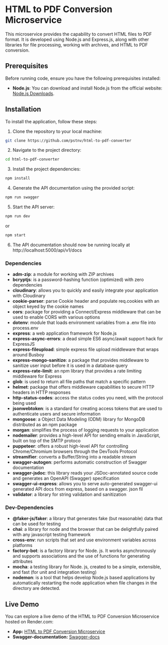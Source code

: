 # HTML to PDF Conversion Microservice

This microservice provides the capability to convert HTML files to PDF format. It is developed using Node.js and Express.js, along with other libraries for file processing, working with archives, and HTML to PDF conversion.

## Prerequisites

Before running code, ensure you have the following prerequisites installed:

-   **Node.js**: You can download and install Node.js from the official website: [Node.js Downloads](https://nodejs.org/en/download/).

## Installation

To install the application, follow these steps:

1. Clone the repository to your local machine:

```bash
git clone https://github.com/pstnv/html-to-pdf-converter
```

2. Navigate to the project directory:

```bash
cd html-to-pdf-converter
```

3. Install the project dependencies:

```bash
npm install
```

4. Generate the API documentation using the provided script:

```bash
npm run swagger
```

5. Start the API server:

```bash
npm run dev
```

or

```bash
npm start
```

6. The API documentation should now be running locally at http://localhost:5000/api/v1/docs

### Dependencies

-   **adm-zip**: a module for working with ZIP archives
-   **bcryptjs**: is a password-hashing function (optimized) with zero dependencies
-   **cloudinary**: allows you to quickly and easily integrate your application with Cloudinary
-   **cookie-parser**: parse Cookie header and populate req.cookies with an object keyed by the cookie names
-   **cors**: package for providing a Connect/Express middleware that can be used to enable CORS with various options
-   **dotenv**: module that loads environment variables from a .env file into process.env
-   **express**: a web application framework for Node.js
-   **express-async-errors**: a dead simple ES6 async/await support hack for ExpressJS
-   **express-fileupload**: simple express file upload middleware that wraps around Busboy
-   **express-mongo-sanitize**: a package that provides middleware to sanitize user input before it is used in a database query
-   **express-rate-limit**: an npm library that provides a rate limiting middleware for Express
-   **glob**: is used to return all file paths that match a specific pattern
-   **helmet**: package that offers middleware capabilities to secure HTTP headers in HTTP responses
-   **http-status-codes**: access the status codes you need, with the protocol being used
-   **jsonwebtoken**: is a standard for creating access tokens that are used to authenticate users and secure information
-   **mongoose**: a Object Data Modeling (ODM) library for MongoDB distributed as an npm package
-   **morgan**: simplifies the process of logging requests to your application
-   **nodemailer**: provides a high-level API for sending emails in JavaScript, built on top of the SMTP protoco
-   **puppeteer**: offers a robust high-level API for controlling Chrome/Chromium browsers through the DevTools Protocol
-   **streamifier**: converts a Buffer/String into a readable stream
-   **swagger-autogen**: performs automatic construction of Swagger documentation
-   **swagger-jsdoc**: this library reads your JSDoc-annotated source code and generates an OpenAPI (Swagger) specification
-   **swagger-ui-express**: allows you to serve auto-generated swagger-ui generated API docs from express, based on a swagger. json fil
-   **validator**: a library for string validation and sanitization

### Dev-Dependencies

-   **@faker-js/faker**: a library that generates fake (but reasonable) data that can be used for testing
-   **chai**: a library for node and the browser that can be delightfully paired with any javascript testing framework
-   **cross-env**: run scripts that set and use environment variables across platforms
-   **factory-bot**: is a factory library for Node. js. It works asynchronously and supports associations and the use of functions for generating attributes
-   **mocha**: a testing library for Node. js, created to be a simple, extensible, and fast (for unit and integration testing)
-   **nodemon**: is a tool that helps develop Node.js based applications by automatically restarting the node application when file changes in the directory are detected.

## Live Demo

You can explore a live demo of the HTML to PDF Conversion Microservice hosted on Render.com:

-   **App:** [HTML to PDF Conversion Microservice](https://html-to-pdf-converter-eng.onrender.com/)
-   **Swagger-documentation:** [Swagger-docs](http://localhost:5000/api/v1/docs)
